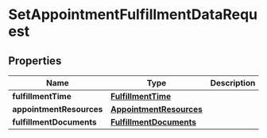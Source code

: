 # SetAppointmentFulfillmentDataRequest

## Properties
Name | Type | Description | Notes
------------ | ------------- | ------------- | -------------
**fulfillmentTime** | [**FulfillmentTime**](FulfillmentTime.md) |  |  [optional]
**appointmentResources** | [**AppointmentResources**](AppointmentResources.md) |  |  [optional]
**fulfillmentDocuments** | [**FulfillmentDocuments**](FulfillmentDocuments.md) |  |  [optional]
